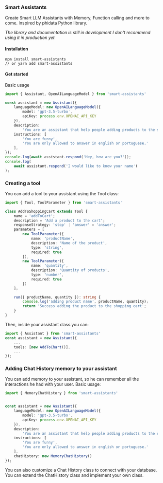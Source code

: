 ### Smart Assistants

Create Smart LLM Assistants with Memory, Function calling and more to come. Inspired by phidata Python library.

*The library and documentation is still in development*
*I don't recommend using it in production yet*

#### Installation

```
npm install smart-assistants
// or yarn add smart-assistants
```

#### Get started

Basic usage

```typescript
import { Assistant, OpenAILanguageModel } from 'smart-assistants'

const assistant = new Assistant({
	languageModel: new OpenAILanguageModel({
		model: 'gpt-3.5-turbo',
		apiKey: process.env.OPENAI_API_KEY
	}),
	description:
		'You are an assistant that help people adding products to the shopping cart',
	instructions: [
		'You are funny',
		'You are only allowed to answer in english or portuguese.'
	],
});
console.log(await assistant.respond('Hey, how are you?'));
console.log(
	await assistant.respond('I would like to know your name')
);
```


### Creating a tool

You can add a tool to your assistant using the Tool class:

```typescript
import { Tool, ToolParameter } from 'smart-assistants'

class AddToShoppingCart extends Tool {
	name = 'addToCart';
	description = 'Add a product to the cart';
	responseStrategy: 'stop' | 'answer' = 'answer';
	parameters = [
		new ToolParameter({
			name: 'productName',
			description: 'Name of the product',
			type: 'string',
			required: true
		}),
		new ToolParameter({
			name: 'quantity',
			description: 'Quantity of products',
			type: 'number',
			required: true
		})
	];

	run({ productName, quantity }): string {
		console.log('adding product name', productName, quantity);
		return 'Success adding the product to the shopping cart';
	}
}
```

Then, inside your assistant class you can:
```typescript
import { Assistant } from 'smart-assistants'
const assistant = new Assistant({
	...
	tools: [new AddToChart()],
	...
});
```


### Adding Chat History memory to your assistant

You can add memory to your assistant, so he can remember all the interactions he had with your user.
Basic usage:

```typescript
import { MemoryChatHistory } from 'smart-assistants'


const assistant = new Assistant({
	languageModel: new OpenAILanguageModel({
		model: 'gpt-3.5-turbo',
		apiKey: process.env.OPENAI_API_KEY
	}),
	description:
		'You are an assistant that help people adding products to the shopping cart',
	instructions: [
		'You are funny',
		'You are only allowed to answer in english or portuguese.'
	],
	chatHistory: new MemoryChatHistory()
});
```

You can also customize a Chat History class to connect with your database. 
You can extend the ChatHistory class and implement your own class.
